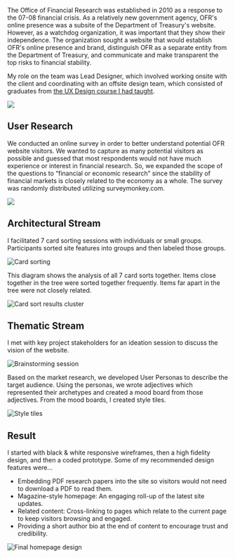 
The Office of Financial Research was established in 2010 as a response to the 07-08 financial crisis. As a relatively new government agency, OFR's online presence was a subsite of the Department of Treasury's website. However, as a watchdog organization, it was important that they show their independence. The organization sought a website that would establish OFR's online presence and brand, distinguish OFR as a separate entity from the Department of Treasury, and communicate and make transparent the top risks to financial stability. 

My role on the team was Lead Designer, which involved working onsite with the client and coordinating with an offsite design team, which consisted of graduates from [the UX Design course I had taught](/project/ux-practice). 

![](/img/ofr/projectPlan.jpg)

## User Research

We conducted an online survey in order to better understand potential OFR website visitors. We wanted to capture as many potential visitors as possible and guessed that most respondents would not have much experience or interest in financial research. So, we expanded the scope of the questions to “financial or economic research” since the stability of financial markets is closely related to the economy as a whole. The survey was randomly distributed utilizing surveymonkey.com.

![](/img/ofr/market-research.png)

## Architectural Stream

I facilitated 7 card sorting sessions with individuals or small groups. Participants sorted site features into groups and then labeled those groups.

![Card sorting](/img/ofr/card-sort-cards.jpg)

This diagram shows the analysis of all 7 card sorts together. Items close together in the tree were sorted together frequently. Items far apart in the tree were not closely related.

![Card sort results cluster](/img/ofr/card-sort-cluster.png)

## Thematic Stream

I met with key project stakeholders for an ideation session to discuss the vision of the website.

![Brainstorming session](/img/ofr/brainstorming.jpg)

Based on the market research, we developed User Personas to describe the target audience. Using the personas, we wrote adjectives which represented their archetypes and created a mood board from those adjectives. From the mood boards, I created style tiles.

![Style tiles](/img/ofr/styletiles.png)

## Result

I started with black & white responsive wireframes, then a high fidelity design, and then a coded prototype. Some of my recommended design features were...

* Embedding PDF research papers into the site so visitors would not need to download a PDF to read them.
* Magazine-style homepage: An engaging roll-up of the latest site updates.
* Related content: Cross-linking to pages which relate to the current page to keep visitors browsing and engaged.
* Providing a short author bio at the end of content to encourage trust and credibility.


![Final homepage design](/img/ofr/home.png)
